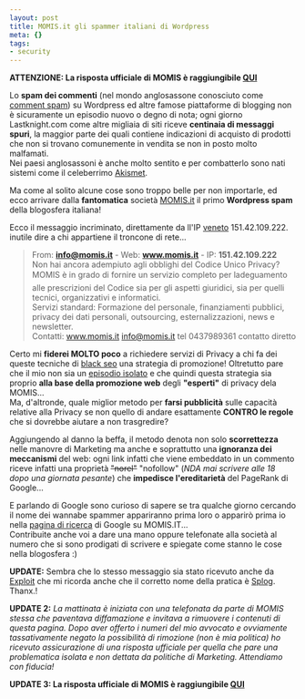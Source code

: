 ```yaml
--- 
layout: post
title: MOMIS.it gli spammer italiani di Wordpress
meta: {}
tags: 
- security
---
```

**ATTENZIONE: La risposta ufficiale di MOMIS è raggiungibile [QUI](http://www.lastknight.com/2007/03/02/momis-risponde-allo-splog/)**  
  
Lo **spam dei commenti** (nel mondo anglosassone conosciuto come [comment spam](http://codex.wordpress.org/Combating_Comment_Spam)) su Wordpress ed altre famose piattaforme di blogging non è sicuramente un episodio nuovo  o degno di nota; ogni giorno Lastknight.com come altre migliaia di siti riceve **centinaia di messaggi spuri**, la maggior parte dei quali contiene indicazioni di acquisto di prodotti che non si trovano comunemente in vendita se non in posto molto malfamati.  
Nei paesi anglosassoni è anche molto sentito e per combatterlo sono nati sistemi come il celeberrimo [Akismet](http://akismet.com/).
  
Ma come al solito alcune cose sono troppo belle per non importarle, ed ecco arrivare dalla **fantomatica** società [MOMIS.it](http://www.momis.it) il primo **Wordpress spam** della blogosfera italiana!   
  
Ecco il messaggio incriminato, direttamente da ll'IP [veneto](http://www.serviceobjects.com/demos/GeoPinpointDemo.asp?IPAddress=151.42.109.222&Action=Submit) 151.42.109.222. inutile dire a chi appartiene il troncone di rete...

> From: **info@momis.it** - Web: **www.momis.it** - IP: **151.42.109.222**  
> Non hai ancora adempiuto agli obblighi del Codice Unico Privacy? MOMIS è in grado di fornire un servizio completo per ladeguamento alle prescrizioni del Codice sia per gli aspetti giuridici, sia per quelli tecnici, organizzativi e informatici.  
> Servizi standard: Formazione del personale, finanziamenti pubblici, privacy dei dati personali, outsourcing, esternalizzazioni, news e newsletter.  
> Contatti: www.momis.it info@momis.it tel 0437989361 contatto diretto  
  
Certo mi **fiderei MOLTO poco** a richiedere servizi di Privacy a chi fa dei queste tecniche di [black seo](http://www.lastknight.com/articoli/seo-e-motori-di-ricerca/) una strategia di promozione! Oltretutto pare che il mio non sia un [episodio isolato](http://www.infoservi.it/dblog/articolo.asp?articolo=289) e che quindi questa strategia sia proprio **alla base della promozione web** degli **"esperti"** di privacy dela MOMIS...  
Ma, d'altronde, quale miglior metodo per **farsi pubblicità** sulle capacità relative alla Privacy se non quello di andare esattamente **CONTRO le regole** che si dovrebbe aiutare a non trasgredire?
  
Aggiungendo al danno la beffa, il metodo denota non solo **scorrettezza** nelle manovre di Marketing ma anche e soprattutto una **ignoranza dei meccanismi** del web: ogni link infatti che viene embeddato in un commento riceve infatti una proprietà <s>"norel"</s> "nofollow" (<i>NDA mai scrivere alle 18 dopo una giornata pesante</i>) che **impedisce l'ereditarietà** del PageRank di Google...  
  
E parlando di Google sono curioso di sapere se tra qualche giorno cercando il nome dei wannabe spammer appariranno prima loro o apparirò prima io nella [pagina di ricerca](http://www.google.it/search?q=momis.it) di Google su MOMIS.IT...  
Contribuite anche voi a dare una mano oppure telefonate alla società al numero che si sono prodigati di scrivere e spiegate come stanno le cose nella blogosfera :)  
  
**UPDATE:** Sembra che lo stesso messaggio sia stato ricevuto anche da [Exploit](http://exploit.blogosfere.it/2007/03/giornata-spam-per-momisit.html) che mi ricorda anche che il corretto nome della pratica è [Splog](http://it.wikipedia.org/wiki/Splog). Thanx.!  
  
**UPDATE 2:** <i>La mattinata è iniziata con una telefonata da parte di MOMIS stessa che paventava diffamazione e invitava a rimuovere i contenuti di questa pagina. Dopo aver offerto i numeri del mio avvocato e ovviamente tassativamente negato la possibilità di rimozione (non è mia politica) ho ricevuto assicurazione di una risposta ufficiale per quella che pare una problematica isolata e non dettata da politiche di Marketing. Attendiamo con fiducia!</i>

**UPDATE 3: La risposta ufficiale di MOMIS è raggiungibile [QUI](http://www.lastknight.com/2007/03/02/momis-risponde-allo-splog/)**  
   
